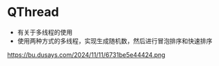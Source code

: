 # QThread




- 有关于多线程的使用
- 使用两种方式的多线程，实现生成随机数，然后进行冒泡排序和快速排序







https://bu.dusays.com/2024/11/11/6731be5e44424.png
